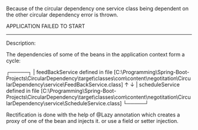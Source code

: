 Because of the circular dependency one service class being dependent on the other
circular dependency error is thrown.

APPLICATION FAILED TO START
***************************

Description:

The dependencies of some of the beans in the application context form a cycle:

┌─────┐
|  feedBackService defined in file [C:\Programming\Spring-Boot-Projects\CircularDependency\target\classes\com\content\negotitation\CircularDependency\service\FeedBackService.class]
↑     ↓
|  scheduleService defined in file [C:\Programming\Spring-Boot-Projects\CircularDependency\target\classes\com\content\negotitation\CircularDependency\service\ScheduleService.class]
└─────┘

Rectification is done with the help of @Lazy annotation which creates a proxy of one of the bean and injects it.
or use a field or setter injection. 